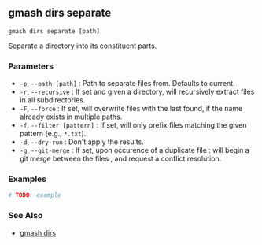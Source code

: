 ## gmash dirs separate
`gmash dirs separate [path]`

Separate a directory into its constituent parts.

### Parameters
- `-p`, `--path [path]` 
    : Path to separate files from. Defaults to current.
- `-r`, `--recursive` 
    : If set and given a directory, will recursively extract files in all subdirectories.
- `-F`, `--force` 
    : If set, will overwrite files with the last found, if the name already exists in multiple paths.
- `-f`, `--filter [pattern]` 
    : If set, will only prefix files matching the given pattern (e.g., `*.txt`).
- `-d`, `--dry-run`
    : Don't apply the results.
- `-g`, `--git-merge`
    : If set, upon occurence of a duplicate file : will begin a git merge between the files , and request a conflict resolution.

### Examples
``` bash
# TODO: example
```
### See Also
- [gmash dirs](/dirs.md)
